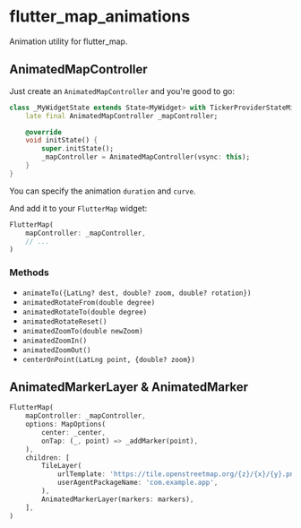 # flutter_map_animations

Animation utility for flutter_map.

## AnimatedMapController

Just create an `AnimatedMapController` and you're good to go:

```dart
class _MyWidgetState extends State<MyWidget> with TickerProviderStateMixin {
    late final AnimatedMapController _mapController;

    @override
    void initState() {
        super.initState();
        _mapController = AnimatedMapController(vsync: this);
    }
}
```

You can specify the animation `duration` and `curve`.

And add it to your `FlutterMap` widget:

```dart
FlutterMap(
    mapController: _mapController,
    // ...
)
```

### Methods

* `animateTo({LatLng? dest, double? zoom, double? rotation})`
* `animatedRotateFrom(double degree)`
* `animatedRotateTo(double degree)`
* `animatedRotateReset()`
* `animatedZoomTo(double newZoom)`
* `animatedZoomIn()`
* `animatedZoomOut()`
* `centerOnPoint(LatLng point, {double? zoom})`

## AnimatedMarkerLayer & AnimatedMarker

```dart
FlutterMap(
    mapController: _mapController,
    options: MapOptions(
        center: _center,
        onTap: (_, point) => _addMarker(point),
    ),
    children: [
        TileLayer(
            urlTemplate: 'https://tile.openstreetmap.org/{z}/{x}/{y}.png',
            userAgentPackageName: 'com.example.app',
        ),
        AnimatedMarkerLayer(markers: markers),
    ],
)
```
